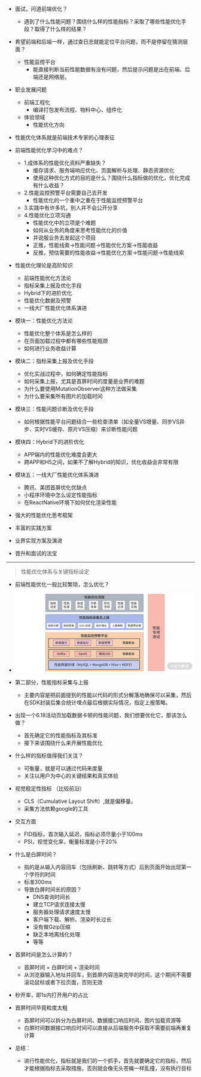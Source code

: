 
- 面试，问道前端优化？
  - 遇到了什么性能问题？围绕什么样的性能指标？采取了哪些性能优化手段？取得了什么样的结果？

- 希望前端和后端一样，通过查日志就能定位平台问题，而不是停留在猜测层面？
  - 性能监控平台
    - 能直接判断当前性能数据有没有问题，然后提示问题是出在前端、后端还是网络层。

- 职业发展问题
  - 前端工程化
    - 编译打包发布流程、物料中心、组件化
  - 体验领域
    - 性能优化方向

- 性能优化体系就是前端技术专家的心理表征

- 前端性能优化学习中的难点？
  - 1.成体系的性能优化资料严重缺失？
    * 缓存请求、服务端响应优化、页面解析与处理、静态资源优化
    * 使用这种优化方式的目的是什么？围绕什么指标做的优化，优化完成有什么收益？
  - 2.性能监控预警平台需要自己去开发
    * 性能优化的一个重中之重在于性能监控预警平台
  - 3.实践中有许多坑，别人并不会公开分享
  - 4.性能优化立项沟通
    * 性能优化中的立项是个难题
    * 如何从业务的角度来思考性能优化的价值
    * 并说服业务去发起这个项目
    * 正推，性能线索->性能问题->性能优化方案->性能收益
    * 反推，预估需要的性能收益->性能优化方案->性能问题->性能线索

- 性能优化理论是高阶知识
  - 前端性能优化方法论
  - 指标采集上报及优化手段
  - Hybrid下的进阶优化
  - 性能优化数据及预警
  - 一线大厂性能优化体系演进

- 模块一：性能优化方法论
  - 性能优化整个体系是怎么样的
  - 在页面加载过程中都有哪些性能瓶颈
  - 如何进行业务收益计算

- 模块二：指标采集上报及优化手段
  - 优化实战过程中，如何确定性能指标
  - 如何采集上报，尤其是首屏时间的度量是业界的难题
  - 为什么要使用MutationObserver这种方法做采集
  - 为什么要采集所有图片的加载时间

- 模块三：性能问题诊断及优化手段
  - 如何根据性能平台问题结合一些检查清单（如全量VS增量、同步VS异步、实时VS缓存、原片VS压缩）来诊断性能问题

- 模块四：Hybrid下的进阶优化
  - APP端内的性能优化难度会更大
  - 跨APP和H5之间，如果不了解Hybrid的知识，优化收益会非常有限

- 模块五：一线大厂性能优化体系演进
  - 腾讯、美团首屏优化优缺点
  - 小程序环境中怎么设定性能指标
  - 在ReactNative环境下如何优化渲染性能

- 强大的性能优化思考框架
- 丰富的实践方案
- 业界实现方案及演进
- 晋升和面试的法宝

---

> 性能优化体系与关键指标设定

- 前端性能优化一般比较繁琐，怎么优化？

- ![前端性能优化体系](./imgs/fe.png.png)

- 第二部分，性能指标采集与上报
  - 主要内容是把前面提到的性能以代码的形式分解落地确保可以采集，然后在SDK封装后集合统计埋点最后根据实际情况，指定上报策略。

- 出现一个6.18活动页加载数据卡顿的性能问题，我们想要优化它，那该怎么做？
  - 首先确定它的性能指标及其标准
  - 接下来该围绕什么来开展性能优化

- 什么样的指标值得我们关注？
  - 可衡量，就是可以通过代码来度量
  - 关注以用户为中心的关键结果和真实体验

- 视觉稳定性指标 （比较前沿）
  - CLS（Cumulative Layout Shift）,就是偏移量。
  - 采集方法依赖google的工具

- 交互方面
  - FID指标，首次输入延迟，指标必须尽量小于100ms
  - PSI，视觉变化率，衡量标准是小于20%

- 什么是白屏时间？
  - 指的是从输入内容回车（包括刷新、跳转等方式）后到页面开始出现第一个字符的时间
  - 标准300ms
  - 导致白屏时间长的原因？
    - DNS查询时间长
    - 建立TCP请求连接太慢
    - 服务器处理请求速度太慢
    - 客户端下载、解析、渲染时长过长
    - 没有做Gzip压缩
    - 缺乏本地离线化处理
    - 等等

- 首屏时间是怎么计算的？
  - 首屏时间 = 白屏时间 + 渲染时间
  - 从浏览器输入地址并回车，到首屏内容渲染完毕的时间，这个期间不需要滚动鼠标或者下拉页面，否则无效

- 秒开率，即1s内打开用户的占比

- 首屏时间毕竟粒度太粗
  - 首屏时间可以拆分为白屏时间、数据接口响应时间、图片加载资源等
  - 白屏时间数据接口响应时间可以直接从后端服务中获取不需要前端再重复计算

- 总结：
  - 进行性能优化，指标就是我们的一个抓手，首先就要确定它的指标，然后才能根据指标去采取措施，否则就会像无头苍蝇一样乱撞，没有执行目标
